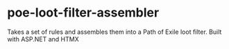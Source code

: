 # poe-loot-filter-assembler
Takes a set of rules and assembles them into a Path of Exile loot filter. Built with ASP.NET and HTMX
